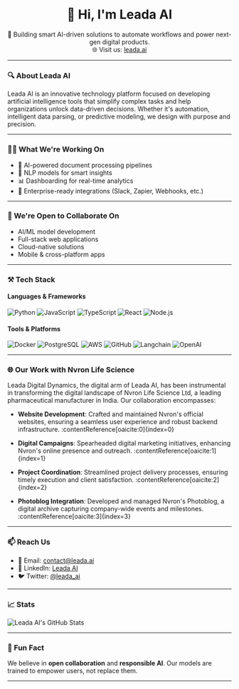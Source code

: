 <h1 align="center">👋 Hi, I'm Leada AI</h1>

<p align="center">
🚀 Building smart AI-driven solutions to automate workflows and power next-gen digital products.<br>
🌐 Visit us: <a href="https://leada.ai">leada.ai</a>
</p>

---

### 🔍 About Leada AI

Leada AI is an innovative technology platform focused on developing artificial intelligence tools that simplify complex tasks and help organizations unlock data-driven decisions. Whether it's automation, intelligent data parsing, or predictive modeling, we design with purpose and precision.

---

### 👨‍💻 What We're Working On

- 🤖 AI-powered document processing pipelines  
- 🧠 NLP models for smart insights  
- 📊 Dashboarding for real-time analytics  
- 💼 Enterprise-ready integrations (Slack, Zapier, Webhooks, etc.)

---

### 🤝 We're Open to Collaborate On

- AI/ML model development  
- Full-stack web applications  
- Cloud-native solutions  
- Mobile & cross-platform apps

---

### ⚒️ Tech Stack

#### Languages & Frameworks
![Python](https://img.shields.io/badge/-Python-3776AB?style=flat&logo=python&logoColor=white)
![JavaScript](https://img.shields.io/badge/-JavaScript-F7DF1E?style=flat&logo=javascript&logoColor=black)
![TypeScript](https://img.shields.io/badge/-TypeScript-007ACC?style=flat&logo=typescript&logoColor=white)
![React](https://img.shields.io/badge/-React-61DAFB?style=flat&logo=react&logoColor=black)
![Node.js](https://img.shields.io/badge/-Node.js-339933?style=flat&logo=node.js&logoColor=white)

#### Tools & Platforms
![Docker](https://img.shields.io/badge/-Docker-2496ED?style=flat&logo=docker&logoColor=white)
![PostgreSQL](https://img.shields.io/badge/-PostgreSQL-336791?style=flat&logo=postgresql&logoColor=white)
![AWS](https://img.shields.io/badge/-AWS-232F3E?style=flat&logo=amazon-aws&logoColor=white)
![GitHub](https://img.shields.io/badge/-GitHub-181717?style=flat&logo=github&logoColor=white)
![Langchain](https://img.shields.io/badge/-Langchain-000000?style=flat&logoColor=white)
![OpenAI](https://img.shields.io/badge/-OpenAI-412991?style=flat&logo=openai&logoColor=white)

---

### 🌐 Our Work with Nvron Life Science

Leada Digital Dynamics, the digital arm of Leada AI, has been instrumental in transforming the digital landscape of Nvron Life Science Ltd, a leading pharmaceutical manufacturer in India. Our collaboration encompasses:

- **Website Development**: Crafted and maintained Nvron's official websites, ensuring a seamless user experience and robust backend infrastructure. :contentReference[oaicite:0]{index=0}

- **Digital Campaigns**: Spearheaded digital marketing initiatives, enhancing Nvron's online presence and outreach. :contentReference[oaicite:1]{index=1}

- **Project Coordination**: Streamlined project delivery processes, ensuring timely execution and client satisfaction. :contentReference[oaicite:2]{index=2}

- **Photoblog Integration**: Developed and managed Nvron's Photoblog, a digital archive capturing company-wide events and milestones. :contentReference[oaicite:3]{index=3}

---

### 📫 Reach Us

- 📧 Email: [contact@leada.ai](mailto:contact@leada.ai)  
- 💼 LinkedIn: [Leada AI](https://linkedin.com/company/leada-ai)  
- 🐦 Twitter: [@leada_ai](https://twitter.com/leada_ai)

---

### 📈 Stats

![Leada AI's GitHub Stats](https://github-readme-stats.vercel.app/api?username=leada-ai&show_icons=true&theme=radical)

---

### 🌱 Fun Fact

We believe in **open collaboration** and **responsible AI**. Our models are trained to empower users, not replace them.

---


